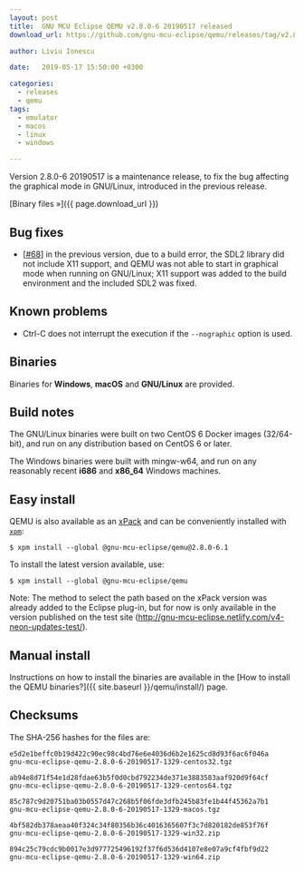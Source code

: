 ```yaml
---
layout: post
title:  GNU MCU Eclipse QEMU v2.8.0-6 20190517 released
download_url: https://github.com/gnu-mcu-eclipse/qemu/releases/tag/v2.8.0-6-20190517/

author: Liviu Ionescu

date:   2019-05-17 15:50:00 +0300

categories:
  - releases
  - qemu
tags:
  - emulator
  - macos
  - linux
  - windows

---
```


Version 2.8.0-6 20190517 is a maintenance release, to fix the bug 
affecting the graphical mode in GNU/Linux, introduced in the previous release.

[Binary files »]({{ page.download_url }})

## Bug fixes

- [[#68](https://github.com/gnu-mcu-eclipse/qemu/issues/68)] in the 
  previous version, due to a build error, the SDL2 library did not include
  X11 support, and QEMU was not able to start in graphical mode when
  running on GNU/Linux; X11 support was added to the build environment 
  and the included SDL2 was fixed.
  
## Known problems

- Ctrl-C does not interrupt the execution if the `--nographic` option is used.

## Binaries

Binaries for **Windows**, **macOS** and **GNU/Linux** are provided.

## Build notes

The GNU/Linux binaries were built on two CentOS 6 Docker images (32/64-bit), 
and run on any distribution based on CentOS 6 or later.

The Windows binaries were built with mingw-w64, and run on any reasonably 
recent **i686** and **x86_64** Windows machines.

## Easy install

QEMU is also available as an 
[xPack](https://www.npmjs.com/package/@gnu-mcu-eclipse/qemu) and can be 
conveniently installed with [`xpm`](https://www.npmjs.com/package/xpm):

```console
$ xpm install --global @gnu-mcu-eclipse/qemu@2.8.0-6.1
```

To install the latest version available, use:

```console
$ xpm install --global @gnu-mcu-eclipse/qemu
```

Note: The method to select the path based on the xPack version was already 
added to the Eclipse plug-in, but for now is only available in the version 
published on the test site 
(http://gnu-mcu-eclipse.netlify.com/v4-neon-updates-test/).

## Manual install

Instructions on how to install the binaries are available in the 
[How to install the QEMU binaries?]({{ site.baseurl }}/qemu/install/) 
page.

## Checksums

The SHA-256 hashes for the files are:

```console
e5d2e1beffc0b19d422c90ec98c4bd76e6e4036d6b2e1625cd8d93f6ac6f046a 
gnu-mcu-eclipse-qemu-2.8.0-6-20190517-1329-centos32.tgz

ab94e8d71f54e1d28fdae63b5f0d0cbd792234de371e3883583aaf920d9f64cf 
gnu-mcu-eclipse-qemu-2.8.0-6-20190517-1329-centos64.tgz

85c787c9d20751ba03b0557d47c268b5f06fde3dfb245b83fe1b44f45362a7b1 
gnu-mcu-eclipse-qemu-2.8.0-6-20190517-1329-macos.tgz

4bf582db378aeaa40f324c34f80356b36c4016365607f3c7d820182de853f76f 
gnu-mcu-eclipse-qemu-2.8.0-6-20190517-1329-win32.zip

894c25c79cdc9b0017e3d977725496192f37f6d536d4107e8e07a9cf4fbf9d22 
gnu-mcu-eclipse-qemu-2.8.0-6-20190517-1329-win64.zip
```


